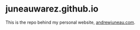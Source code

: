 # juneauwarez.github.io

This is the repo behind my personal website, [andrewjuneau.com](http://andrewjuneau.com).